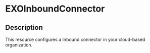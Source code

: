 # EXOInboundConnector

## Description

This resource configures a Inbound connector in your cloud-based organization.
